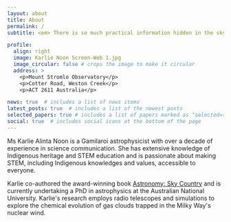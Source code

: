 ```yaml
---
layout: about
title: About
permalink: /
subtitle: <em> There is so much practical information hidden in the sky </em>

profile:
  align: right
  image: Karlie Noon Screen-Web 1.jpg
  image_circular: false # crops the image to make it circular
  address: >
    <p>Mount Stromlo Observatory</p>
    <p>Cotter Road, Weston Creek</p>
    <p>ACT 2611 Australia</p>

news: true  # includes a list of news items
latest_posts: true  # includes a list of the newest posts
selected_papers: true # includes a list of papers marked as "selected={true}"
social: true  # includes social icons at the bottom of the page
---
```


Ms Karlie Alinta Noon is a Gamilaroi astrophysicist with over a decade of experience in science communication. She has extensive knowledge of Indigenous heritage and STEM education and is passionate about making STEM, including Indigenous knowledges and values, accessible to everyone. 

Karlie co-authored the award-winning book <a href=" https://www.booktopia.com.au/first-knowledges-astronomy-karlie-noon/book/9781760762162.html">Astronomy: Sky Country</a> and is currently undertaking a PhD in astrophysics at the Australian National University. Karlie's research employs radio telescopes and simulations to explore the chemical evolution of gas clouds trapped in the Milky Way's nuclear wind.
